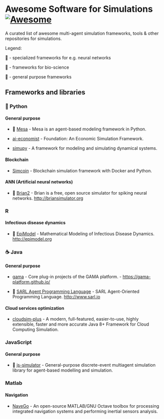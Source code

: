 # Awesome Software for Simulations [![Awesome](https://cdn.rawgit.com/sindresorhus/awesome/d7305f38d29fed78fa85652e3a63e154dd8e8829/media/badge.svg)](https://github.com/sindresorhus/awesome)

A curated list of awesome multi-agent simulation frameworks, tools &amp; other repositories for simulations.

Legend:

🧠 - specialized frameworks for e.g. neural networks

🦠 - frameworks for bio-science

🧰 - general purpose frameworks

## Frameworks and libraries

### :snake: Python

#### General purpose

* 🧰 [Mesa](https://github.com/projectmesa/mesa) - Mesa is an agent-based modeling framework in Python.

* [ai-economist](https://github.com/salesforce/ai-economist) - Foundation: An Economic Simulation Framework.

* [simupy](https://github.com/simupy/simupy) - A framework for modeling and simulating dynamical systems.

#### Blockchain

* [Simcoin](https://github.com/sbaresearch/simcoin) - Blockchain simulation framework with Docker and Python.

#### ANN (Artificial neural networks)

* 🧠 [Brian2](https://github.com/brian-team/brian2) - Brian is a free, open source simulator for spiking neural networks. http://briansimulator.org

### R

#### Infectious disease dynamics

* 🦠 [EpiModel](https://github.com/statnet/EpiModel) - Mathematical Modeling of Infectious Disease Dynamics. http://epimodel.org

### :coffee: Java

#### General purpose

* [gama](https://github.com/gama-platform/gama) - Core plug-in projects of the GAMA platform. - https://gama-platform.github.io/

* 🧰 [SARL Agent Programming Language](https://github.com/sarl/sarl) - SARL Agent-Oriented Programming Language. http://www.sarl.io

#### Cloud services optimization

* [cloudsim-plus](https://github.com/manoelcampos/cloudsim-plus) - A modern, full-featured, easier-to-use, highly extensible, faster and more accurate Java 8+ Framework for Cloud Computing Simulation.

### JavaScript

#### General purpose

* 🧰 [js-simulator](https://github.com/chen0040/js-simulator) - General-purpose discrete-event multiagent simulation library for agent-based modelling and simulation.

### Matlab

#### Navigation

* [NaveGo](https://github.com/rodralez/NaveGo) - An open-source MATLAB/GNU Octave toolbox for processing integrated navigation systems and performing inertial sensors analysis.

